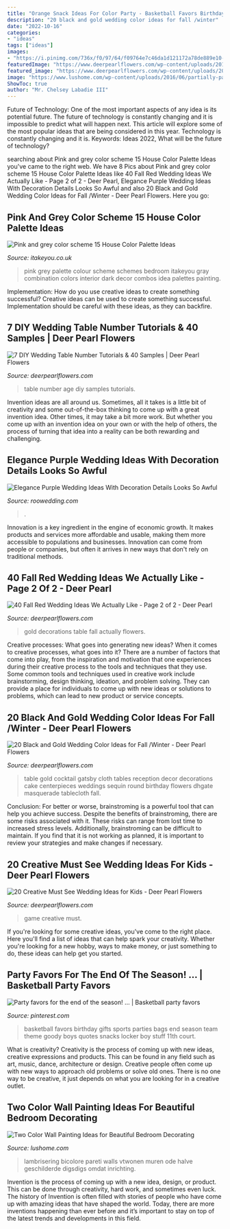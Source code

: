 ```yaml
---
title: "Orange Snack Ideas For Color Party - Basketball Favors Birthday Gifts Sports Parties Bags End Season Team Theme Goody Boys Quotes Snacks Locker Boy Stuff 11th Court"
description: "20 black and gold wedding color ideas for fall /winter"
date: "2022-10-16"
categories:
- "ideas"
tags: ["ideas"]
images:
- "https://i.pinimg.com/736x/f0/97/64/f09764e7c46da1d121172a78de889e10--basketball-party-favors-locker-ideas.jpg"
featuredImage: "https://www.deerpearlflowers.com/wp-content/uploads/2017/09/glitter-and-black-wedding-table-decor.jpg"
featured_image: "https://www.deerpearlflowers.com/wp-content/uploads/2017/09/glitter-and-black-wedding-table-decor.jpg"
image: "https://www.lushome.com/wp-content/uploads/2016/06/partially-painted-walls-bedroom-decorating-ideas-13.jpg"
ShowToc: true
author: "Mr. Chelsey Labadie III"
---
```



Future of Technology: One of the most important aspects of any idea is its potential future. The future of technology is constantly changing and it is impossible to predict what will happen next. This article will explore some of the most popular ideas that are being considered in this year.
Technology is constantly changing and it is. Keywords: Ideas 2022, What will be the future of technology?

	

		
searching about Pink and grey color scheme  15 House Color Palette Ideas  you've came to the right web. We have 8 Pics about Pink and grey color scheme  15 House Color Palette Ideas  like 40 Fall Red Wedding Ideas We Actually Like - Page 2 of 2 - Deer Pearl, Elegance Purple Wedding Ideas With Decoration Details Looks So Awful and also 20 Black and Gold Wedding Color Ideas for Fall /Winter - Deer Pearl Flowers. Here you go:
		
    
## Pink And Grey Color Scheme  15 House Color Palette Ideas 

<img loading=lazy src="https://www.itakeyou.co.uk/wp-content/uploads/2019/09/pink-grey-house-color-idea-2.jpg" onerror="this.onerror=null;this.src='https://tse1.mm.bing.net/th?id=OIP.I7Ywlieiag9TaSBd4wTPIwHaNF&amp;pid=15.1';" alt="Pink and grey color scheme  15 House Color Palette Ideas ">

_Source: itakeyou.co.uk_

>pink grey palette colour scheme schemes bedroom itakeyou gray combination colors interior dark decor combos idea palettes painting. 

	

Implementation: How do you use creative ideas to create something successful?
Creative ideas can be used to create something successful. Implementation should be careful with these ideas, as they can backfire.

    
## 7 DIY Wedding Table Number Tutorials &amp; 40 Samples | Deer Pearl Flowers

<img loading=lazy src="https://www.deerpearlflowers.com/wp-content/uploads/2017/01/Age-Wedding-Table-Number-Centerpiece-2.jpg" onerror="this.onerror=null;this.src='https://tse1.mm.bing.net/th?id=OIP.EBtFSd73_VHBX_uGbNrT6gHaLH&amp;pid=15.1';" alt="7 DIY Wedding Table Number Tutorials &amp; 40 Samples | Deer Pearl Flowers">

_Source: deerpearlflowers.com_

>table number age diy samples tutorials. 

	

Invention ideas are all around us. Sometimes, all it takes is a little bit of creativity and some out-of-the-box thinking to come up with a great invention idea. Other times, it may take a bit more work. But whether you come up with an invention idea on your own or with the help of others, the process of turning that idea into a reality can be both rewarding and challenging.

    
## Elegance Purple Wedding Ideas With Decoration Details Looks So Awful

<img loading=lazy src="https://roowedding.com/wp-content/uploads/2017/05/wedding-purple-decor.jpg" onerror="this.onerror=null;this.src='https://tse4.mm.bing.net/th?id=OIP.7z-B_1bDCpT31lHCpQi03AHaLF&amp;pid=15.1';" alt="Elegance Purple Wedding Ideas With Decoration Details Looks So Awful">

_Source: roowedding.com_

>. 

	

Innovation is a key ingredient in the engine of economic growth. It makes products and services more affordable and usable, making them more accessible to populations and businesses. Innovation can come from people or companies, but often it arrives in new ways that don't rely on traditional methods.

    
## 40 Fall Red Wedding Ideas We Actually Like - Page 2 Of 2 - Deer Pearl

<img loading=lazy src="https://www.deerpearlflowers.com/wp-content/uploads/2016/08/red-and-gold-table-settings-and-decorations.jpg" onerror="this.onerror=null;this.src='https://tse4.mm.bing.net/th?id=OIP.O1jy3CKEe322sA8aFWRazQHaLH&amp;pid=15.1';" alt="40 Fall Red Wedding Ideas We Actually Like - Page 2 of 2 - Deer Pearl">

_Source: deerpearlflowers.com_

>gold decorations table fall actually flowers. 

	

Creative processes: What goes into generating new ideas?
When it comes to creative processes, what goes into it? There are a number of factors that come into play, from the inspiration and motivation that one experiences during their creative process to the tools and techniques that they use. Some common tools and techniques used in creative work include brainstorming, design thinking, ideation, and problem solving. They can provide a place for individuals to come up with new ideas or solutions to problems, which can lead to new product or service concepts.

    
## 20 Black And Gold Wedding Color Ideas For Fall /Winter - Deer Pearl Flowers

<img loading=lazy src="https://www.deerpearlflowers.com/wp-content/uploads/2017/09/glitter-and-black-wedding-table-decor.jpg" onerror="this.onerror=null;this.src='https://tse4.mm.bing.net/th?id=OIP.GMc2HuFEU_NpVsSAE1Vx6wHaLH&amp;pid=15.1';" alt="20 Black and Gold Wedding Color Ideas for Fall /Winter - Deer Pearl Flowers">

_Source: deerpearlflowers.com_

>table gold cocktail gatsby cloth tables reception decor decorations cake centerpieces weddings sequin round birthday flowers dhgate masquerade tablecloth fall. 

	

Conclusion: For better or worse, brainstroming is a powerful tool that can help you achieve success.
Despite the benefits of brainstroming, there are some risks associated with it. These risks can range from lost time to increased stress levels. Additionally, brainstroming can be difficult to maintain. If you find that it is not working as planned, it is important to review your strategies and make changes if necessary.

    
## 20 Creative Must See Wedding Ideas For Kids - Deer Pearl Flowers

<img loading=lazy src="https://www.deerpearlflowers.com/wp-content/uploads/2016/08/wedding-game-for-kids.jpg" onerror="this.onerror=null;this.src='https://tse3.mm.bing.net/th?id=OIP.Iks2GGDNZx41z9UGyEdRRQHaI4&amp;pid=15.1';" alt="20 Creative Must See Wedding Ideas for Kids - Deer Pearl Flowers">

_Source: deerpearlflowers.com_

>game creative must. 

	

If you're looking for some creative ideas, you've come to the right place. Here you'll find a list of ideas that can help spark your creativity. Whether you're looking for a new hobby, ways to make money, or just something to do, these ideas can help get you started.

    
## Party Favors For The End Of The Season! … | Basketball Party Favors

<img loading=lazy src="https://i.pinimg.com/736x/f0/97/64/f09764e7c46da1d121172a78de889e10--basketball-party-favors-locker-ideas.jpg" onerror="this.onerror=null;this.src='https://tse4.mm.bing.net/th?id=OIP.XXXn-j7vQkZBTkJlRlCvwwHaJ3&amp;pid=15.1';" alt="Party favors for the end of the season! … | Basketball party favors">

_Source: pinterest.com_

>basketball favors birthday gifts sports parties bags end season team theme goody boys quotes snacks locker boy stuff 11th court. 

	

What is creativity?
Creativity is the process of coming up with new ideas, creative expressions and products. This can be found in any field such as art, music, dance, architecture or design. Creative people often come up with new ways to approach old problems or solve old ones. There is no one way to be creative, it just depends on what you are looking for in a creative outlet.

    
## Two Color Wall Painting Ideas For Beautiful Bedroom Decorating

<img loading=lazy src="https://www.lushome.com/wp-content/uploads/2016/06/partially-painted-walls-bedroom-decorating-ideas-13.jpg" onerror="this.onerror=null;this.src='https://tse4.mm.bing.net/th?id=OIP.78wbBM5mT7rh3Kn8Q8qvJAHaJ3&amp;pid=15.1';" alt="Two Color Wall Painting Ideas for Beautiful Bedroom Decorating">

_Source: lushome.com_

>lambrisering bicolore pareti walls vtwonen muren ode halve geschilderde digsdigs omdat inrichting. 

	

Invention is the process of coming up with a new idea, design, or product. This can be done through creativity, hard work, and sometimes even luck. The history of Invention is often filled with stories of people who have come up with amazing ideas that have shaped the world. Today, there are more inventions happening than ever before and it’s important to stay on top of the latest trends and developments in this field.

